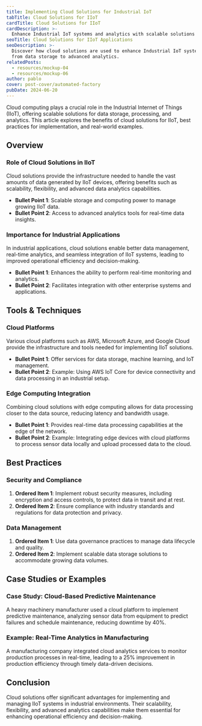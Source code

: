 ```yaml
---
title: Implementing Cloud Solutions for Industrial IoT
tabTitle: Cloud Solutions for IIoT
cardTitle: Cloud Solutions for IIoT
cardDescription: >-
  Enhance Industrial IoT systems and analytics with scalable solutions for data storage
seoTitle: Cloud Solutions for IIoT Applications
seoDescription: >-
  Discover how cloud solutions are used to enhance Industrial IoT systems,
  from data storage to advanced analytics.
relatedPosts:
  - resources/mockup-04
  - resources/mockup-06
author: pablo
cover: post-cover/automated-factory
pubDate: 2024-06-20
---
```


Cloud computing plays a crucial role in the Industrial Internet of Things (IIoT), offering
scalable solutions for data storage, processing, and analytics. This article explores the
benefits of cloud solutions for IIoT, best practices for implementation, and real-world
examples.

## Overview

### Role of Cloud Solutions in IIoT

Cloud solutions provide the infrastructure needed to handle the vast amounts of data
generated by IIoT devices, offering benefits such as scalability, flexibility, and
advanced data analytics capabilities.

- **Bullet Point 1**: Scalable storage and computing power to manage growing IIoT data.
- **Bullet Point 2**: Access to advanced analytics tools for real-time data insights.

### Importance for Industrial Applications

In industrial applications, cloud solutions enable better data management, real-time
analytics, and seamless integration of IIoT systems, leading to improved operational
efficiency and decision-making.

- **Bullet Point 1**: Enhances the ability to perform real-time monitoring and analytics.
- **Bullet Point 2**: Facilitates integration with other enterprise systems and
  applications.

## Tools & Techniques

### Cloud Platforms

Various cloud platforms such as AWS, Microsoft Azure, and Google Cloud provide the
infrastructure and tools needed for implementing IIoT solutions.

- **Bullet Point 1**: Offer services for data storage, machine learning, and IoT
  management.
- **Bullet Point 2**: Example: Using AWS IoT Core for device connectivity and data
  processing in an industrial setup.

### Edge Computing Integration

Combining cloud solutions with edge computing allows for data processing closer to the
data source, reducing latency and bandwidth usage.

- **Bullet Point 1**: Provides real-time data processing capabilities at the edge of the
  network.
- **Bullet Point 2**: Example: Integrating edge devices with cloud platforms to process
  sensor data locally and upload processed data to the cloud.

## Best Practices

### Security and Compliance

1. **Ordered Item 1**: Implement robust security measures, including encryption and access
   controls, to protect data in transit and at rest.
1. **Ordered Item 2**: Ensure compliance with industry standards and regulations for data
   protection and privacy.

### Data Management

1. **Ordered Item 1**: Use data governance practices to manage data lifecycle and quality.
1. **Ordered Item 2**: Implement scalable data storage solutions to accommodate growing
   data volumes.

## Case Studies or Examples

### Case Study: Cloud-Based Predictive Maintenance

A heavy machinery manufacturer used a cloud platform to implement predictive maintenance,
analyzing sensor data from equipment to predict failures and schedule maintenance,
reducing downtime by 40%.

### Example: Real-Time Analytics in Manufacturing

A manufacturing company integrated cloud analytics services to monitor production
processes in real-time, leading to a 25% improvement in production efficiency through
timely data-driven decisions.

## Conclusion

Cloud solutions offer significant advantages for implementing and managing IIoT systems in
industrial environments. Their scalability, flexibility, and advanced analytics
capabilities make them essential for enhancing operational efficiency and decision-making.
